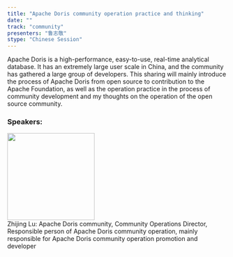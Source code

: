 ```yaml
---
title: "Apache Doris community operation practice and thinking"
date: "" 
track: "community"
presenters: "鲁志敬"
stype: "Chinese Session"
---
```

Apache Doris is a high-performance, easy-to-use, real-time analytical database. It has an extremely large user scale in China, and the community has gathered a large group of developers. This sharing will mainly introduce the process of Apache Doris from open source to contribution to the Apache Foundation, as well as the operation practice in the process of community development and my thoughts on the operation of the open source community.
 ### Speakers: 
 <img src="images/speaker/1082.png" width="200" /><br>Zhijing Lu: Apache Doris community, Community Operations Director, Responsible person of Apache Doris community operation, mainly responsible for Apache Doris community operation promotion and developer

 